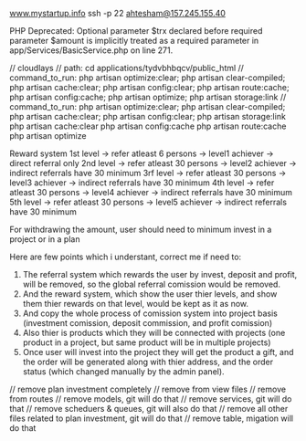 www.mystartup.info
ssh -p 22 ahtesham@157.245.155.40

PHP Deprecated: Optional parameter $trx declared before required parameter $amount is implicitly treated as a required parameter in app/Services/BasicService.php on line 271.

// cloudlays
// path: cd applications/tydvbhbqcv/public_html
// command_to_run: php artisan optimize:clear; php artisan clear-compiled; php artisan cache:clear; php artisan config:clear; php artisan route:cache; php artisan config:cache; php artisan optimize; php artisan storage:link
// command_to_run: php artisan optimize:clear; php artisan clear-compiled; php artisan cache:clear; php artisan config:clear; php artisan storage:link
php artisan cache:clear
php artisan config:cache
php artisan route:cache
php artisan optimize

Reward system
1st level -> refer atleast 6 persons -> level1 achiever -> direct referral only
2nd level -> refer atleast 30 persons -> level2 achiever -> indirect referrals have 30 minimum
3rf level -> refer atleast 30 persons -> level3 achiever -> indirect referrals have 30 minimum
4th level -> refer atleast 30 persons -> level4 achiever -> indirect referrals have 30 minimum
5th level -> refer atleast 30 persons -> level5 achiever -> indirect referrals have 30 minimum

For withdrawing the amount, user should need to minimum invest in a project or in a plan

Here are few points which i understant, correct me if need to:
1. The referral system which rewards the user by invest, deposit and profit, will be removed, so the global referral comission would be removed.
2. And the reward system, which show the user thier levels, and show them thier rewards on that level, would be kept as it as now.
3. And copy the whole process of comission system into project basis (investment comission, deposit commission, and profit comission)
4. Also thier is products which they will be connected with projects (one product in a project, but same product will be in multiple projects)
5. Once user will invest into the project they will get the product a gift, and the order will be generated along with thier address, and the order status (which changed manually by the admin panel).

// remove plan investment completely
// remove from view files
// remove from routes
// remove models, git will do that
// remove services, git will do that
// remove scheduers & queues, git will also do that
// remove all other files related to plan investment, git will do that
// remove table, migation will do that
